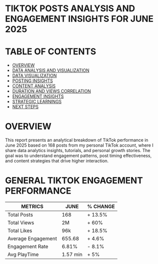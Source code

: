 # TIKTOK POSTS ANALYSIS AND ENGAGEMENT INSIGHTS FOR JUNE 2025

# TABLE OF CONTENTS
- [OVERVIEW](#overview)
- [DATA ANALYSIS AND VISUALIZATION](#data-analysis-and-visualization)
- [DATA VISUALIZATION](#data-visualization)
- [POSTING INSIGHTS](#posting-insights)
- [CONTENT ANALYSIS](#content-analysis)
- [DURATION AND VIEWS CORRELATION](#duration-and-views-correlation)
- [ENGAGEMENT INSIGHTS](#engagement-insights)
- [STRATEGIC LEARNINGS](#strategic-learnings)
- [NEXT STEPS](#next-steps)

# OVERVIEW
This report presents an analytical breakdown of TikTok performance in June 2025 based on 168 posts from my personal TikTok account, where I share data analytics insights, tutorials, and personal growth stories. The goal was to understand engagement patterns, post timing effectiveness, and content strategies that drive higher interaction.

# GENERAL TIKTOK ENGAGEMENT PERFORMANCE
METRICS | JUNE | % CHANGE
------- | ---- | --------
Total Posts | 168 | + 13.5%
Total Views | 2M | + 60%
Total Likes | 96k | + 18.5%
Average Engagement | 655.68 | + 4.6%
Engagement Rate | 6.81% | - 8.1%
Avg PlayTime | 1.57 min | + 5%
